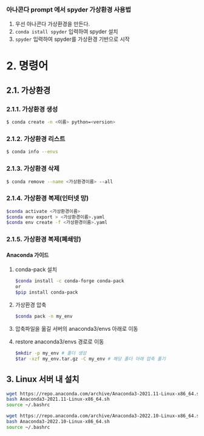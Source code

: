 ### 아나콘다 prompt 에서 spyder 가상환경 사용법

1. 우선 아나콘다 가상환경을 만든다.
2. `conda istall spyder` 입력하여 spyder 설치
3. `spyder` 입력하여 spyder를 가상환경 기반으로 시작

# 2. 명령어

## 2.1. 가상환경

### 2.1.1. 가상환경 생성

```bash
$ conda create -n <이름> python=<version>
```

### 2.1.2. 가상환경 리스트

```bash
$ conda info --envs
```

### 2.1.3. 가상환경 삭제

```bash
$ conda remove --name <가상환경이름> --all
```

### 2.1.4. 가상환경 복제(인터넷 망)

```bash
$conda activate <가상환경이름>
$conda env export > <가상환경이름>.yaml
$conda env create -f <가상환경이름>.yaml
```

### 2.1.5. 가상환경 복제(폐쇄망)

#### Anaconda 가이드

1. conda-pack 설치
   ```bash
   $conda install -c conda-forge conda-pack
   or
   $pip install conda-pack
   ```

2. 가상환경 압축
   ```bash
   $conda pack -n my_env
   ```

3. 압축파일을 옮길 서버의 anaconda3/envs 아래로 이동

4. restore
   anaconda3/envs 경로로 이동

   ```bash
   $mkdir -p my_env # 폴더 생성 
   $tar -xzf my_env.tar.gz -C my_env # 해당 폴더 아래 압축 풀기
   ```

   

   

## 3. Linux 서버 내 설치

```bash
wget https://repo.anaconda.com/archive/Anaconda3-2021.11-Linux-x86_64.sh
bash Anaconda3-2021.11-Linux-x86_64.sh
source ~/.bashrc
```



```bash
wget https://repo.anaconda.com/archive/Anaconda3-2022.10-Linux-x86_64.sh
bash Anaconda3-2022.10-Linux-x86_64.sh
source ~/.bashrc
```





